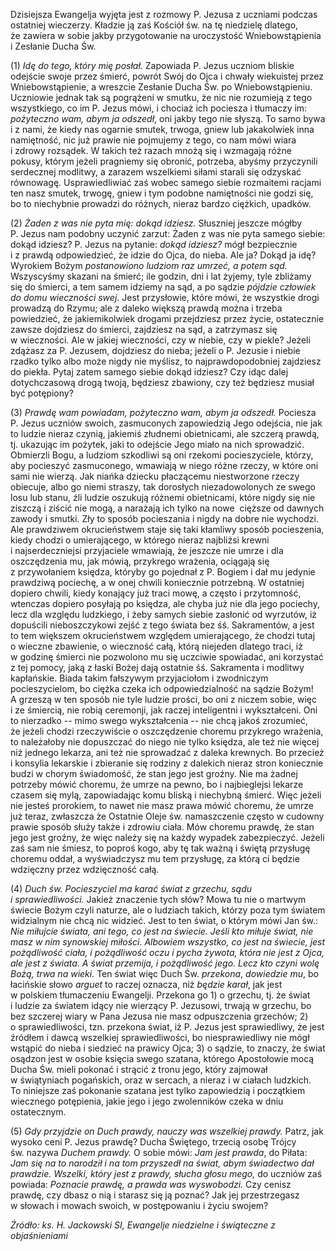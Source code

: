 
Dzisiejsza Ewangelja wyjęta jest z rozmowy P. Jezusa z uczniami podczas
ostatniej wieczerzy. Kładzie ją zaś Kościół św. na tę niedzielę dlatego,
że zawiera w sobie jakby przygotowanie na uroczystość Wniebowstąpienia
i Zesłanie Ducha Św.

\(1\) *Idę do tego, który mię posłał.* Zapowiada P. Jezus uczniom
bliskie odejście swoje przez śmierć, powrót Swój do Ojca i chwały
wiekuistej przez Wniebowstąpienie, a wreszcie Zesłanie Ducha Św.
po Wniebowstąpieniu. Uczniowie jednak tak są pogrążeni w smutku, że nic
nie rozumieją z tego wszystkiego, co im P. Jezus mówi, i chociaż ich
pociesza i tłumaczy im: *pożyteczno wam, abym ja odszedł*, oni jakby
tego nie słyszą. To samo bywa i z nami, że kiedy nas ogarnie smutek,
trwoga, gniew lub jakakolwiek inna namiętność, nic już prawie nie
pojmujemy z tego, co nam mówi wiara i zdrowy rozsądek. W takich też
razach mnożą się i wzmagają różne pokusy, którym jeżeli pragniemy się
obronić, potrzeba, abyśmy przyczynili serdecznej modlitwy, a zarazem
wszelkiemi siłami starali się odzyskać równowagę. Usprawiedliwiać zaś
wobec samego siebie rozmaitemi racjami ten nasz smutek, trwogę, gniew
i tym podobne namiętności nie godzi się, bo to niechybnie prowadzi
do różnych, nieraz bardzo ciężkich, upadków.

\(2\) *Żaden z was nie pyta mię: dokąd idziesz.* Słuszniej jeszcze
mógłby P. Jezus nam podobny uczynić zarzut: Żaden z was nie pyta samego
siebie: dokąd idziesz? P. Jezus na pytanie: *dokąd idziesz?* mógł
bezpiecznie i z prawdą odpowiedzieć, że idzie do Ojca, do nieba. Ale ja?
Dokąd ja idę? Wyrokiem Bożym *postanowiono ludziom raz umrzeć, a potem
sąd.* Wszyscyśmy skazani na śmierć; ile godzin, dni i lat żyjemy, tyle
zbliżamy się do śmierci, a tem samem idziemy na sąd, a po sądzie
*pójdzie człowiek do domu wieczności swej*. Jest przysłowie, które mówi,
że wszystkie drogi prowadzą do Rzymu; ale z daleko większą prawdą można
i trzeba powiedzieć, że jakiemikolwiek drogami przejdziesz przez życie,
ostatecznie zawsze dojdziesz do śmierci, zajdziesz na sąd, a zatrzymasz
się w wieczności. Ale w jakiej wieczności, czy w niebie, czy w piekle?
Jeżeli zdążasz za P. Jezusem, dojdziesz do nieba; jeżeli o P. Jezusie
i niebie rzadko tylko albo może nigdy nie myślisz, to najprawdopodobniej
zajdziesz do piekła. Pytaj zatem samego siebie dokąd idziesz? Czy idąc
dalej dotychczasową drogą twoją, będziesz zbawiony, czy też będziesz
musiał być potępiony?

\(3\) *Prawdę wam powiadam, pożyteczno wam, abym ja odszedł.* Pociesza
P. Jezus uczniów swoich, zasmuconych zapowiedzią Jego odejścia, nie jak
to ludzie nieraz czynią, jakiemiś złudnemi obietnicami, ale szczerą
prawdą, tj. ukazując im pożytek, jaki to odejście Jego miało na nich
sprowadzić. Obmierzli Bogu, a ludziom szkodliwi są oni rzekomi
pocieszyciele, którzy, aby pocieszyć zasmuconego, wmawiają w niego różne
rzeczy, w które oni sami nie wierzą. Jak niańka dziecku płaczącemu
niestworzone rzeczy obiecuje, albo go niemi straszy, tak dorosłych
niezadowolonych ze swego losu lub stanu, źli ludzie oszukują różnemi
obietnicami, które nigdy się nie ziszczą i ziścić nie mogą, a narażają
ich tylko na nowe  cięższe od dawnych zawody i smutki. Zły to sposób
pocieszania i nigdy na dobre nie wychodzi. Ale prawdziwem okrucieństwem
staje się taki kłamliwy sposób pocieszenia, kiedy chodzi o umierającego,
w którego nieraz najbliżsi krewni i najserdeczniejsi przyjaciele
wmawiają, że jeszcze nie umrze i dla oszczędzenia mu, jak mówią,
przykrego wrażenia, ociągają się z przywołaniem księdza, któryby go
pojednał z P. Bogiem i dał mu jedynie prawdziwą pociechę, a w onej
chwili koniecznie potrzebną. W ostatniej dopiero chwili, kiedy konający
już traci mowę, a często i przytomność, wtenczas dopiero posyłają
po księdza, ale chyba już nie dla jego pociechy, lecz dla względu
ludzkiego, i żeby samych siebie zasłonić od wyrzutów, iż dopuścili
nieboszczykowi zejść z tego świata bez śś. Sakramentów, a jest to tem
większem okrucieństwem względem umierającego, że chodzi tutaj o wieczne
zbawienie, o wieczność całą, którą niejeden dlatego traci, iż w godzinę
śmierci nie pozwolono mu się uczciwie spowiadać, ani korzystać z tej
pomocy, jaką z łaski Bożej dają ostatnie śś. Sakramenta i modlitwy
kapłańskie. Biada takim fałszywym przyjaciołom i zwodniczym
pocieszycielom, bo ciężka czeka ich odpowiedzialność na sądzie Bożym!
A grzeszą w ten sposób nie tyle ludzie prości, bo oni z niczem sobie,
więc i ze śmiercią, nie robią ceremonji, jak raczej inteligentni
i wykształceni. Oni to nierzadko -- mimo swego wykształcenia -- nie chcą
jakoś zrozumieć, że jeżeli chodzi rzeczywiście o oszczędzenie choremu
przykrego wrażenia, to należałoby nie dopuszczać do niego nie tylko
księdza, ale też nie więcej niż jednego lekarza, ani też nie sprowadzać
z daleka krewnych. Bo przecież i konsylia lekarskie i zbieranie się
rodziny z dalekich nieraz stron koniecznie budzi w chorym świadomość,
że stan jego jest groźny. Nie ma żadnej potrzeby mówić choremu, że umrze
na pewno, bo i najbieglejsi lekarze czasem się mylą, zapowiadając
komu bliską i niechybną śmierć. Więc jeżeli nie jesteś prorokiem,
to nawet nie masz prawa mówić choremu, że umrze już teraz, zwłaszcza
że Ostatnie Oleje św. namaszczenie często w cudowny prawie sposób służy
także i zdrowiu ciała. Mów choremu prawdę, że stan jego jest groźny,
że więc należy się na każdy wypadek zabezpieczyć. Jeżeli zaś sam nie
śmiesz, to poproś kogo, aby tę tak ważną i świętą przysługę choremu
oddał, a wyświadczysz mu tem przysługę, za którą ci będzie wdzięczny
przez wdzięczność całą.

\(4\) *Duch św. Pocieszyciel ma karać świat z grzechu, sądu
i sprawiedliwości.* Jakież znaczenie tych słów? Mowa tu nie o martwym
świecie Bożym czyli naturze, ale o ludziach takich, którzy poza tym
światem widzialnym nie chcą nic widzieć. Jest to ten świat, o którym
mówi Jan św.: *Nie miłujcie świata, ani tego, co jest na świecie. Jeśli
kto miłuje świat, nie masz w nim synowskiej miłości. Albowiem wszystko,
co jest na świecie, jest pożądliwość ciała, i pożądliwość oczu i pycha
żywota, która nie jest z Ojca, ale jest z świata. A świat przemija,
i pożądliwość jego. Lecz kto czyni wolę Bożą, trwa na wieki.* Ten świat
więc Duch Św. *przekona*, *dowiedzie mu*, bo łacińskie słowo *arguet*
to raczej oznacza, niż *będzie karał*, jak jest w polskiem tłumaczeniu
Ewangelji. Przekona go 1) o grzechu, tj. że świat i ludzie za światem
idący nie wierzący P. Jezusowi, trwają w grzechu, bo bez szczerej wiary
w Pana Jezusa nie masz odpuszczenia grzechów; 2) o sprawiedliwości, tzn.
przekona świat, iż P. Jezus jest sprawiedliwy, że jest źródłem i dawcą
wszelkiej sprawiedliwości, bo niesprawiedliwy nie mógł wstąpić do nieba
i siedzieć na prawicy Ojca; 3) o sądzie, to znaczy, że świat osądzon
jest w osobie księcia swego szatana, którego Apostołowie mocą Ducha Św.
mieli pokonać i strącić z tronu jego, który zajmował w świątyniach
pogańskich, oraz w sercach, a nieraz i w ciałach ludzkich. To niniejsze
zaś pokonanie szatana jest tylko zapowiedzią i początkiem wiecznego
potępienia, jakie jego i jego zwolenników czeka w dniu ostatecznym.

\(5\) *Gdy przyjdzie on Duch prawdy, nauczy was wszelkiej prawdy.*
Patrz, jak wysoko ceni P. Jezus prawdę? Ducha Świętego, trzecią osobę
Trójcy św. nazywa *Duchem prawdy.* O sobie mówi: *Jam jest prawda*,
do Piłata: *Jam się na to narodził i na tom przyszedł na świat, abym
świadectwo dał prawdzie. Wszelki, który jest z prawdy, słucha głosu
mego,* do uczniów zaś powiada: *Poznacie prawdę, a prawda was
wyswobodzi.* Czy cenisz prawdę, czy dbasz o nią i starasz się ją poznać?
Jak jej przestrzegasz w słowach i mowach swoich, w postępowaniu i życiu
swojem?

*Źródło: ks. H. Jackowski SI, Ewangelje niedzielne i świąteczne z objaśnieniami*
